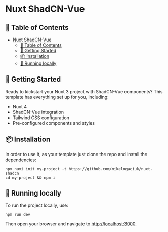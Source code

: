 # Nuxt ShadCN-Vue

## 📃 Table of Contents

- [Nuxt ShadCN-Vue](#nuxt-shadcn-vue)
  - [📃 Table of Contents](#-table-of-contents)
  - [🚀 Getting Started](#-getting-started)
  - [📦 Installation](#-installation)
  - [🏃 Running locally](#-running-locally)

## 🚀 Getting Started

Ready to kickstart your Nuxt 3 project with ShadCN-Vue components? This template has everything set up for you, including:

- Nuxt 4
- ShadCN-Vue integration
- Tailwind CSS configuration
- Pre-configured components and styles

## 📦 Installation

In order to use it, as your template just clone the repo and install the dependencies:

```shell
npx nuxi init my-project -t https://github.com/mikelogaciuk/nuxt-shadcn
cd my-project && npm i
```

## 🏃 Running locally

To run the project locally, use:

```shell
npm run dev
```

Then open your browser and navigate to [http://localhost:3000](http://localhost:3000).
